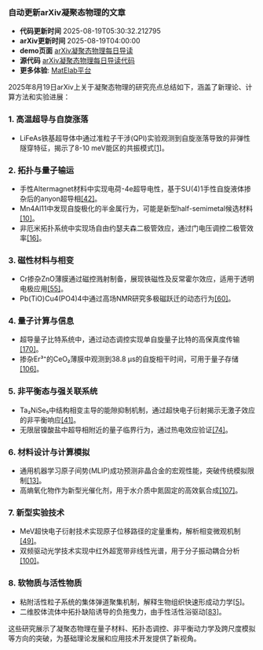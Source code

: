 ### 自动更新arXiv凝聚态物理的文章
  - **代码更新时间** 2025-08-19T05:30:32.212795
  - **arXiv更新时间** 2025-08-19T04:00:00
  - **demo页面** [arXiv凝聚态物理每日导读](https://iopwsy.github.io/arXiv_cond-mat/)
  - **源代码** [arXiv凝聚态物理每日导读代码](https://github.com/iopwsy/arXiv_cond-mat/)
  - **更多体验**: [MatElab平台](https://in.iphy.ac.cn/eln/#/recday)

2025年8月19日arXiv上关于凝聚态物理的研究亮点总结如下，涵盖了新理论、计算方法和实验进展：

### 1. **高温超导与自旋涨落**  
- LiFeAs铁基超导体中通过准粒子干涉(QPI)实验观测到自旋涨落导致的非弹性隧穿特征，揭示了8-10 meV能区的共振模式[[1]](https://arxiv.org/abs/2508.11755)。

### 2. **拓扑与量子输运**  
- 手性Altermagnet材料中实现电荷-4e超导电性，基于SU(4)1手性自旋液体掺杂后的anyon超导相[[42]](https://arxiv.org/abs/2508.12370)。  
- Mn4Al11中发现自旋极化的半金属行为，可能是新型half-semimetal候选材料[[10]](https://arxiv.org/abs/2508.11930)。  
- 非厄米拓扑系统中实现场自由约瑟夫森二极管效应，通过门电压调控二极管效率[[16]](https://arxiv.org/abs/2508.12056)。  

### 3. **磁性材料与相变**  
- Cr掺杂ZnO薄膜通过磁控溅射制备，展现铁磁性及反常霍尔效应，适用于透明电极应用[[55]](https://arxiv.org/abs/2508.12642)。  
- Pb(TiO)Cu4(PO4)4中通过高场NMR研究多极磁跃迁的动态行为[[60]](https://arxiv.org/abs/2508.12759)。  

### 4. **量子计算与信息**  
- 超导量子比特系统中，通过动态调控实现单自旋量子比特的高保真度传输[[170]](https://arxiv.org/abs/2507.15554)。  
- 掺杂Er³⁺的CeO₂薄膜中观测到38.8 μs的自旋相干时间，可用于量子存储[[106]](https://arxiv.org/abs/2508.12429)。  

### 5. **非平衡态与强关联系统**  
- Ta₂NiSe₅中结构相变主导的能隙抑制机制，通过超快电子衍射揭示无激子效应的非平衡响应[[41]](https://arxiv.org/abs/2508.12363)。  
- 无限层镍酸盐中超导相附近的量子临界行为，通过热电效应验证[[74]](https://arxiv.org/abs/2508.12974)。  

### 6. **材料设计与计算模拟**  
- 通用机器学习原子间势(MLIP)成功预测非晶合金的宏观性能，突破传统模拟限制[[13]](https://arxiv.org/abs/2508.11989)。  
- 高熵氧化物作为新型光催化剂，用于水介质中氮固定的高效氨合成[[107]](https://arxiv.org/abs/2508.12558)。  

### 7. **新型实验技术**  
- MeV超快电子衍射技术实现原子位移路径的定量重构，解析相变微观机制[[49]](https://arxiv.org/abs/2508.12503)。  
- 双频驱动光学技术实现中红外超宽带非线性光谱，用于分子振动耦合分析[[100]](https://arxiv.org/abs/2508.12097)。  

### 8. **软物质与活性物质**  
- 粘附活性粒子系统的集体弹道聚集机制，解释生物组织快速形成动力学[[5]](https://arxiv.org/abs/2508.11793)。  
- 二维胶体流体中拓扑缺陷诱导的负拖曳力，由手性活性浴驱动[[83]](https://arxiv.org/abs/2508.13129)。  

这些研究展示了凝聚态物理在量子材料、拓扑态调控、非平衡动力学及跨尺度模拟等方向的突破，为基础理论发展和应用技术开发提供了新视角。